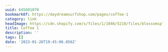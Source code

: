 ```yaml
---
uuid: 645601070
bookmarkOf: https://daydreamsurfshop.com/pages/coffee-1
category: link
headImage: https://cdn.shopify.com/s/files/1/1046/5210/files/blossomsplash_army_4x.png?height=628&pad_color=ffffff&v=1613665743&width=1200
title: Coffee 1
description: ''
tags: []
date: '2023-01-26T19:45:06.056Z'
---
```



